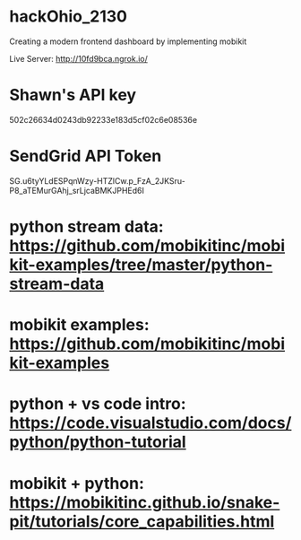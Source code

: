# hackOhio_2130
 Creating a modern frontend dashboard by implementing mobikit

 Live Server:
http://10fd9bca.ngrok.io/

 # Shawn's API key
 502c26634d0243db92233e183d5cf02c6e08536e  

 # SendGrid API Token
 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

# python stream data: https://github.com/mobikitinc/mobikit-examples/tree/master/python-stream-data

# mobikit examples: https://github.com/mobikitinc/mobikit-examples

# python + vs code intro: https://code.visualstudio.com/docs/python/python-tutorial

# mobikit + python: https://mobikitinc.github.io/snake-pit/tutorials/core_capabilities.html